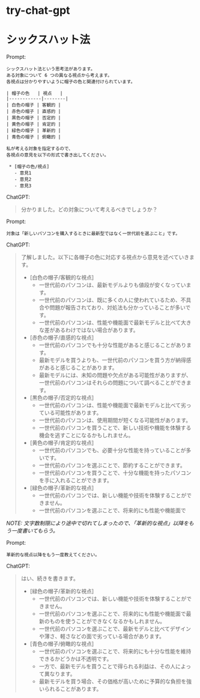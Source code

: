 # try-chat-gpt

# シックスハット法

Prompt:
```
シックスハット法という思考法があります。
ある対象について 6 つの異なる視点から考えます。
各視点は分かりやすいように帽子の色と関連付けられています。

| 帽子の色   | 視点   |
|------------|--------|
| 白色の帽子 | 客観的 |
| 赤色の帽子 | 直感的 |
| 黒色の帽子 | 否定的 |
| 黄色の帽子 | 肯定的 |
| 緑色の帽子 | 革新的 |
| 青色の帽子 | 俯瞰的 |

私が考える対象を指定するので、
各視点の意見を以下の形式で書き出してください。

 * [帽子の色/視点]
   - 意見1
   - 意見2
   - 意見3
```

ChatGPT:
> 分かりました。どの対象について考えるべきでしょうか？

Prompt:
```
対象は「新しいパソコンを購入するときに最新型ではなく一世代前を選ぶこと」です。
```

ChatGPT:
> 了解しました。以下に各帽子の色に対応する視点から意見を述べていきます。
> 
>  * [白色の帽子/客観的な視点]
>    - 一世代前のパソコンは、最新モデルよりも値段が安くなっています。
>    - 一世代前のパソコンは、既に多くの人に使われているため、不具合や問題が報告されており、対処法も分かっていることが多いです。
>    - 一世代前のパソコンは、性能や機能面で最新モデルと比べて大きな差があるわけではない場合があります。
>  * [赤色の帽子/直感的な視点]
>    - 一世代前のパソコンでも十分な性能があると感じることがあります。
>    - 最新モデルを買うよりも、一世代前のパソコンを買う方が納得感があると感じることがあります。
>    - 最新モデルには、未知の問題や欠点がある可能性がありますが、一世代前のパソコンはそれらの問題について調べることができます。
>  * [黒色の帽子/否定的な視点]
>    - 一世代前のパソコンは、性能や機能面で最新モデルと比べて劣っている可能性があります。
>    - 一世代前のパソコンは、使用期間が短くなる可能性があります。
>    - 一世代前のパソコンを買うことで、新しい技術や機能を体験する機会を逃すことになるかもしれません。
>  * [黄色の帽子/肯定的な視点]
>    - 一世代前のパソコンでも、必要十分な性能を持っていることが多いです。
>    - 一世代前のパソコンを選ぶことで、節約することができます。
>    - 一世代前のパソコンを買うことで、十分な機能を持ったパソコンを手に入れることができます。
>  * [緑色の帽子/革新的な視点]
>    - 一世代前のパソコンでは、新しい機能や技術を体験することができません。
>    - 一世代前のパソコンを選ぶことで、将来的にも性能や機能面で

_NOTE: 文字数制限により途中で切れてしまったので、「革新的な視点」以降をもう一度書いてもらう。_

Prompt:
```
革新的な視点以降をもう一度教えてください。
```

ChatGPT:
> はい、続きを書きます。
> 
>  * [緑色の帽子/革新的な視点]
>    - 一世代前のパソコンでは、新しい機能や技術を体験することができません。
>    - 一世代前のパソコンを選ぶことで、将来的にも性能や機能面で最新のものを使うことができなくなるかもしれません。
>    - 一世代前のパソコンを選ぶことで、最新モデルと比べてデザインや薄さ、軽さなどの面で劣っている場合があります。
>  * [青色の帽子/俯瞰的な視点]
>    - 一世代前のパソコンを選ぶことで、将来的にも十分な性能を維持できるかどうかは不透明です。
>    - 一方で、最新モデルを買うことで得られる利益は、その人によって異なります。
>    - 最新モデルを買う場合、その価格が高いために予算的な負担を強いられることがあります。

